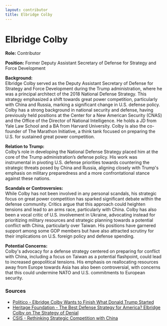 ```yaml
---
layout: contributor
title: Elbridge Colby
---
```


# Elbridge Colby

**Role:** Contributor

**Position:** Former Deputy Assistant Secretary of Defense for Strategy and Force Development

**Background:**  
Elbridge Colby served as the Deputy Assistant Secretary of Defense for Strategy and Force Development during the Trump administration, where he was a principal architect of the 2018 National Defense Strategy. This strategy emphasized a shift towards great power competition, particularly with China and Russia, marking a significant change in U.S. defense policy. Colby has a strong background in national security and defense, having previously held positions at the Center for a New American Security (CNAS) and the Office of the Director of National Intelligence. He holds a JD from Yale Law School and a BA from Harvard University. Colby is also the co-founder of The Marathon Initiative, a think tank focused on preparing the U.S. for sustained great power competition.

**Relation to Trump:**  
Colby’s role in developing the National Defense Strategy placed him at the core of the Trump administration’s defense policy. His work was instrumental in pivoting U.S. defense priorities towards countering the strategic threats posed by China and Russia, aligning closely with Trump's emphasis on military preparedness and a more confrontational stance against these nations.

**Scandals or Controversies:**  
While Colby has not been involved in any personal scandals, his strategic focus on great power competition has sparked significant debate within the defense community. Critics argue that this approach could heighten tensions and lead to an arms race, particularly with China. Colby has also been a vocal critic of U.S. involvement in Ukraine, advocating instead for prioritizing military resources and strategic planning towards a potential conflict with China, particularly over Taiwan. His positions have garnered support among some GOP members but have also attracted scrutiny for their implications on U.S. foreign policy and defense spending.

**Potential Concerns:**  
Colby's advocacy for a defense strategy centered on preparing for conflict with China, including a focus on Taiwan as a potential flashpoint, could lead to increased geopolitical tensions. His emphasis on reallocating resources away from Europe towards Asia has also been controversial, with concerns that this could undermine NATO and U.S. commitments to European security.

### Sources
- [Politico - Elbridge Colby Wants to Finish What Donald Trump Started](https://www.politico.com/news/magazine/2023/04/11/tucker-carlson-eldridge-colby-00090211)
- [Heritage Foundation - The Best Defense Strategy for America? Elbridge Colby on The Strategy of Denial](https://www.heritage.org/defense/event/the-best-defense-strategy-america-elbridge-colby-the-strategy-denial)
- [CSIS - Rethinking Strategic Competition with China](https://chinapower.csis.org/podcasts/rethinking-strategic-competition-with-china/)
